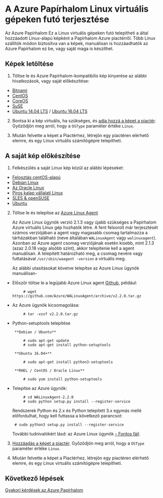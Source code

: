 <properties
    pageTitle="A Azure Papírhalom Linux vendégek |} Microsoft Azure"
    description="Megtudhatja, hogyan létrehozása Linux-alapú virtuális gépeken futó Azure Papírhalom."
    services="azure-stack"
    documentationCenter=""
    authors="anjayajodha"
    manager="byronr"
    editor=""/>

<tags
    ms.service="azure-stack"
    ms.workload="na"
    ms.tgt_pltfrm="na"
    ms.devlang="na"
    ms.topic="article"
    ms.date="09/26/2016"
    ms.author="anajod"/>
    
# <a name="deploy-linux-virtual-machines-on-azure-stack"></a>A Azure Papírhalom Linux virtuális gépeken futó terjesztése

Az Azure Papírhalom Ez a Linux virtuális gépeken futó telepítheti a által hozzáadott Linux-alapú képként a Papírhalom Azure piactérről. Több Linux szállítók módon biztosítva van a képek, manuálisan is hozzáadhatók az Azure Papírhalom ez be, vagy saját maga is készíthet.

## <a name="download-an-image"></a>Képek letöltése

 1. Töltse le és Azure Papírhalom-kompatibilis kép kinyerése az alábbi hivatkozások, vagy saját előkészítése:
  - [Bitnami](https://bitnami.com/azure-stack)
  - [CentOS](http://olstacks.cloudapp.net/latest/)
  - [CoreOS](https://stable.release.core-os.net/amd64-usr/current/coreos_production_azure_image.vhd.bz2)
  - [SuSE](https://download.suse.com/Download?buildid=VCFi7y7MsFQ~)
  - [Ubuntu 14.04 LTS](https://partner-images.canonical.com/azure/azure_stack/) / [Ubuntu 16.04 LTS](http://cloud-images.ubuntu.com/releases/xenial/release/ubuntu-16.04-server-cloudimg-amd64-disk1.vhd.zip)
  
 2. Bontsa ki a kép virtuális, ha szükséges, és [adja hozzá a képet a piactér](azure-stack-add-vm-image.md). Győződjön meg arról, hogy a `OSType` paraméter értéke `Linux`.
 
 3. Miután felvette a képet a Piactérhez, létrejön egy piactéren elérhető elemre, és egy Linux virtuális számítógépre telepítheti.
  
## <a name="prepare-your-own-image"></a>A saját kép előkészítése

1. Felkészülés a saját Linux kép közül az alábbi lépéseket:
 - [Felosztás centOS-alapú](../virtual-machines/virtual-machines-linux-create-upload-centos.md)
 - [Debian Linux](../virtual-machines/virtual-machines-linux-debian-create-upload-vhd.md)
 - [Az Oracle Linux](../virtual-machines/virtual-machines-linux-oracle-create-upload-vhd.md)
 - [Piros kalap vállalati Linux](../virtual-machines/virtual-machines-linux-redhat-create-upload-vhd.md)
 - [SLES & openSUSE](../virtual-machines/virtual-machines-linux-suse-create-upload-vhd.md)
 - [Ubuntu](../virtual-machines/virtual-machines-linux-create-upload-ubuntu.md)

2. Töltse le és telepítse az [Azure Linux Agent](https://github.com/Azure/WALinuxAgent/)

    Az Azure Linux ügynök verzió 2.1.3 vagy újabb szükséges a Papírhalom Azure virtuális Linux gép hozhatók létre. A fent felsorolt már terjesztését számos verziójában a agent vagy magasabb csomag tartalmazza a tárházakban található (neve általában `WALinuxAgent` vagy `walinuxagent`). Azonban az Azure agent csomag verziójának esetén kisebb, mint 2.1.3 (azaz 2.0.18 vagy alsóbb szint), akkor telepítenie kell a agent manuálisan. A telepített határozható meg, a csomag nevére vagy futtatásával `/usr/sbin/waagent -version` a virtuális meg.

    Az alábbi utasításokat követve telepítse az Azure Linux ügynök manuálisan-

 - Először töltse le a legújabb Azure Linux agent [Github](https://github.com/Azure/WALinuxAgent/releases), például:

            # wget https://github.com/Azure/WALinuxAgent/archive/v2.2.0.tar.gz

 - Az Azure ügynök kicsomagolása:

            # tar -vzxf v2.2.0.tar.gz

 - Python-setuptools telepítése

        **Debian / Ubuntu**

            # sudo apt-get update
            # sudo apt-get install python-setuptools

        **Ubuntu 16.04+**

            # sudo apt-get install python3-setuptools

        **RHEL / CentOS / Oracle Linux**

            # sudo yum install python-setuptools

 - Telepítse az Azure ügynök:

            # cd WALinuxAgent-2.2.0
            # sudo python setup.py install --register-service

    Rendszerek Python és 2.x és Python telepített 3.x egymás mellé előfordulhat, hogy kell futtassa a következő parancsot:

        # sudo python3 setup.py install --register-service

    További tudnivalókért lásd: az Azure Linux ügynök [– Fontos fájl](https://github.com/Azure/WALinuxAgent/blob/master/README.md).

3. [Hozzáadás a képet a piactér](azure-stack-add-vm-image.md). Győződjön meg arról, hogy a `OSType` paraméter értéke `Linux`.

4. Miután felvette a képet a Piactérhez, létrejön egy piactéren elérhető elemre, és egy Linux virtuális számítógépre telepítheti.

## <a name="next-steps"></a>Következő lépések

[Gyakori kérdések az Azure Papírhalom](azure-stack-faq.md)